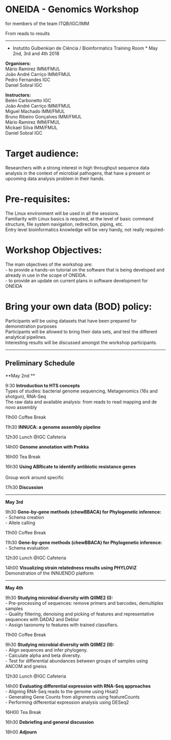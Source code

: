 # ONEIDA - Genomics Workshop 
for members of the team ITQB/IGC/IMM

From reads to results

<hr>
 
* Instutito Gulbenkian de Ciência / Bioinformatics Training Room *
May 2nd, 3rd and 4th 2018
 
**Organisers:**
<br>Mário Ramirez            IMM/FMUL
<br>João André Carriço        IMM/FMUL
<br>Pedro Fernandes         IGC
<br>Daniel Sobral            IGC

**Instructors:**
<br>Belén Carbonetto        IGC
<br>João André Carriço        IMM/FMUL
<br>Miguel Machado        IMM/FMUL
<br>Bruno Ribeiro Gonçalves    IMM/FMUL
<br>Mário Ramirez            IMM/FMUL
<br>Mickael Silva            IMM/FMUL
<br>Daniel Sobral            IGC
 
# Target audience: #
Researchers with a strong interest in high throughput sequence data analysis in the context of microbial pathogens, that have a present or upcoming data analysis problem in their hands.
 
# Pre-requisites: #
The Linux environment will be used in all the sessions. 
<br>Familiarity with Linux basics is required, at the level of basic command structure, file system navigation, redirection, piping, etc.
<br>Entry level bioinformatics knowledge will be very handy, not really required-

# Workshop Objectives: #
The main objectives of the workshop are:
<br>- to provide a hands-on tutorial on the software that is being developed and already in use in the scope of ONEIDA.
<br>- to provide an update on current plans in software development for ONEIDA 

# Bring your own data (BOD) policy: #
Participants will be using datasets that have been prepared for demonstration purposes
<br>Participants will be allowed to bring their data sets, and test the different analytical pipelines.
<br>Interesting results will be discussed amongst the workshop participants. 

<hr>

## Preliminary Schedule ##
 
**May 2nd **             

9:30 **Introduction to HTS concepts**
<br>Types of studies: bacterial genome sequencing, Metagenomics (16s and shotgun), RNA-Seq
<br>The raw data and available analysis: from reads to read mapping and de novo assembly  

11h00 Coffee Break 

11h30 **INNUCA: a genome assembly pipeline**     

12h30  Lunch @IGC Cafeteria

14h00 **Genome annotation with Prokka**

16h00 Tea Break

16h30 **Using ABRicate to identify antibiotic resistance genes**  
<br>Group work around specific 

17h30 **Discussion**
  
<hr>

**May 3rd**

9h30 **Gene-by-gene methods (chewBBACA) for Phylogenetic inference:**
<br>- Schema creation
<br>- Allele calling

11h00 Coffee Break

11h30 **Gene-by-gene methods (chewBBACA) for Phylogenetic inference:**
<br>- Schema evaluation

12h30 Lunch @IGC Cafeteria

14h00 **Visualizing strain relatedness results using PHYLOViZ**
<br>Demonstration of the INNUENDO platform

<hr>

**May 4th**

9h30 **Studying microbial diversity with QIIME2  (I):**
<br>- Pre-processing of sequences: remove primers and barcodes, demultiplex samples
<br>- Quality filtering, denoising and picking of features and representative sequences with DADA2 and Deblur
<br>- Assign taxonomy to features with trained classifiers.

11h00 Coffee Break

9h30 **Studying microbial diversity with QIIME2 (II):**
<br>- Align sequences and infer phylogeny.
<br>- Calculate alpha and beta diversity.
<br>- Test for differential abundances between groups of samples using ANCOM and gneiss

12h30 Lunch @IGC Cafeteria

14h00 **Evaluating differential expression with RNA-Seq approaches**
<br>- Aligning RNA-Seq reads to the genome using Hisat2
<br>- Generating Gene Counts from alignments using featureCounts
<br>- Performing differential expression analysis using DESeq2

16H00 Tea Break

16h30 **Debriefing and general discussion**

18h00 **Adjourn**

